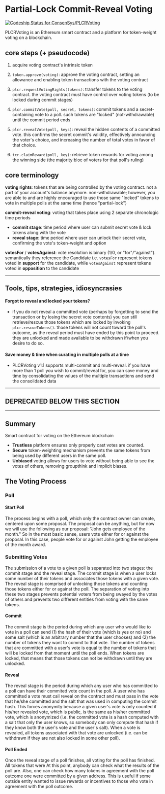 # Partial-Lock Commit-Reveal Voting
[ ![Codeship Status for ConsenSys/PLCRVoting](https://app.codeship.com/projects/e58babc0-7647-0135-1b40-3a2518fac0ae/status?branch=master)](https://app.codeship.com/projects/244454)

PLCRVoting is an Ethereum smart contract and a platform for token-weight voting on a blockchain. 

## core steps (+ pseudocode)

1. acquire voting contract's intrinsic token

1. `token.approve(voting)`: approve the voting contract, setting an allowance and enabling token transactions with the voting contract

1. `plcr.requestVotingRights(tokens)`: transfer tokens to the voting contract. the voting contract must have control over voting tokens (to be locked during commit stages)

1. `plcr.commitVote(poll, secret, tokens)`: commit tokens and a secret-containing vote to a poll. such tokens are "locked" (not-withdrawable) until the commit period ends

1. `plcr.revealVote(poll, keys)`: reveal the hidden contents of a committed vote. this confirms the secret commit's validity, effectively announcing the voter's choice, and increasing the number of total votes in favor of that choice.

1. `tcr.claimReward(poll, key)`: retrieve token rewards for voting among the winning side (the majority bloc of voters for that poll's ruling)

## core terminology

**voting rights**: tokens that are being controlled by the voting contract. not a part of your account's balance anymore. non-withdrawable; however, you are able to and are highly encouraged to use those same "locked" tokens to vote in multiple polls at the same time (hence "partial-lock")

**commit-reveal voting**: voting that takes place using 2 separate chronologic time periods

- **commit stage**: time period where user can submit secret vote & lock tokens along with the vote
- **reveal stage**: time period where user can unlock their secret vote, confirming the vote's token-weight and option

**votesFor** / **votesAgainst**: vote resolution is binary (1/0, or "for"/"against"). semantically they reference the Candidate i.e. `votesFor` represent tokens voted in **support** for the candidate, while `votesAgainst` represent tokens voted in **opposition** to the candidate

---

## Tools, tips, strategies, idiosyncrasies

#### Forgot to reveal and locked your tokens?

- if you do not reveal a committed vote (perhaps by forgetting to send the transaction or by losing the secret vote contents) you can still retrieve/rescue those tokens which are locked by invoking `plcr.rescueTokens()`. those tokens will not count toward the poll's outcome, as the reveal period must have ended by this point to proceed. they are unlocked and made available to be withdrawn if/when you desire to do so.

#### Save money & time when curating in multiple polls at a time

- PLCRVoting v1.1 supports multi-commit and multi-reveal. if you have more than 1 poll you wish to commit/reveal for, you can save money and time by consolidating the values of the multiple transactions and send the consolidated data

---

## DEPRECATED BELOW THIS SECTION

---

## Summary

Smart contract for voting on the Ethereum blockchain

* <b>Trustless</b> platform ensures only properly cast votes are counted.
* <b>Secure</b> token-weighting mechanism prevents the same tokens from being used by different users in the same poll.
* <b>Unbiased</b> voting allows for users to vote without being able to see the votes of others, removing groupthink and implicit biases.

## The Voting Process

### Poll

#### Start Poll
The process begins with a poll, which only the contract owner can create, centered upon some proposal. The proposal can be anything, but for now we will use the following as our proposal: "John gets employee of the month." So in the most basic sense, users vote either for or against the proposal. In this case, people vote for or against John getting the employee of the month award.

### Submitting Votes

The submission of a vote to a given poll is separated into two stages: the commit stage and the reveal stage. The commit stage is when a user locks some number of their tokens and associates those tokens with a given vote. The reveal stage is comprised of unlocking those tokens and counting those tokens either for or against the poll. The separation of voting into these two stages prevents potential voters from being swayed by the votes of others and prevents two different entities from voting with the same tokens.

#### Commit

The commit stage is the period during which any user who would like to vote in a poll can send (1) the hash of their vote (which is yes or no) and some salt (which is an arbitrary number that the user chooses) and (2) the number of tokens they want to commit to that vote. The number of tokens that are committed with a user's vote is equal to the number of tokens that will be locked from that moment until the poll ends. When tokens are locked, that means that those tokens can not be withdrawn until they are unlocked. 

#### Reveal

The reveal stage is the period during which any user who has committed to a poll can have their commited vote count in the poll. A user who has committed a vote must call reveal on the contract and must pass in the vote that he/she committed and the salt that was used in computing the commit hash. This forces anonymity because a given user's vote is only counted if his/her revealed vote, which is public, is the same as his/her committed vote, which is anonymized (i.e. the committed vote is a hash computed with a salt that only the user knows, so somebody can only compute that hash if they know both the user's vote and the user's salt). When a vote is revealed, all tokens associated with that vote are unlocked (i.e. can be withdrawn if they are not also locked in some other poll).

#### Poll Ended

Once the reveal stage of a poll finishes, all voting for the poll has finished. All tokens that were  At this point, anybody can check what the results of the poll are. Also, one can check how many tokens in agreement with the poll outcome one were committed by a given address. This is useful if some outside entity wanted to issue rewards or incentives to those who vote in agreement with the poll outcome. 
